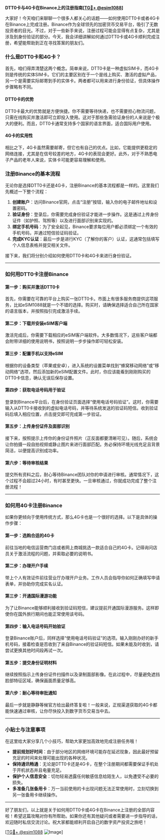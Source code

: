 **DTT0卡与4G卡在Binance上的注册指南[[TG💪+ @esim1088](https://t.me/s/esim1088)]**

大家好！今天咱们来聊聊一个很多人都关心的话题——如何使用DTT0卡或者4G卡在Binance上完成注册。Binance作为全球领先的加密货币交易平台，吸引了无数投资者的目光。不过，对于一些新手来说，注册过程可能会显得有点复杂，尤其是涉及到身份验证的部分。今天，我会详细讲解如何通过DTT0卡或4G卡顺利完成注册，希望能帮助到正在寻找答案的朋友们。

### 什么是DTT0卡和4G卡？

首先，咱们得弄清楚这两个概念。简单来说，DTT0卡是一种虚拟SIM卡，而4G卡则是传统的实体SIM卡。它们的主要区别在于一个是线上购买、激活的虚拟产品，另一个是需要实际邮寄到手的实体卡。两者都可以用来进行身份验证，但具体操作步骤略有不同。

#### DTT0卡的优势

DTT0卡最大的优势就是方便快捷。你不需要等待快递，也不需要担心物流问题，只需在线购买并激活即可立即投入使用。这对于那些急需验证身份的人来说是个极大的便利。而且，DTT0卡通常支持多个国家的语言界面，适合国际用户使用。

#### 4G卡的实用性

相比之下，4G卡虽然需要邮寄，但它也有自己的优点。比如，它能提供更稳定的网络连接，尤其是在信号较差的地方，4G卡的表现会更好。此外，对于不熟悉电子产品的老年人来说，实体卡可能更容易理解和使用。

### 注册Binance的基本流程

无论你是选择DTT0卡还是4G卡，注册Binance的基本流程都是一样的。这里我们先概述一下整个流程：

1. **创建账户**：访问Binance官网，点击“注册”按钮，输入你的电子邮件地址和设置密码。
2. **验证身份**：登录后，你需要完成身份验证才能进一步操作。这是通过上传身份证件（如护照、驾照等）以及进行面部识别来实现的。
3. **绑定手机号码**：为了安全起见，Binance要求每位用户都必须绑定一个有效的手机号码，并通过短信验证码验证。
4. **完成KYC认证**：最后一步是进行KYC（了解你的客户）认证，这通常包括填写个人信息表格并提交相关文件。

接下来，我们将分别介绍如何使用DTT0卡和4G卡来进行身份验证。

---

### 如何用DTT0卡注册Binance

#### 第一步：购买并激活DTT0卡

首先，你需要在可靠的平台上购买一张DTT0卡。市面上有很多服务商提供这项服务，比如eSIM1088就是一个不错的选择。购买时，请确保选择适合自己所在国家的语言版本，并按照指引完成激活手续。

#### 第二步：下载并安装eSIM客户端

激活完成后，你需要下载相应的eSIM客户端软件。大多数情况下，这些客户端都会附带详细的使用说明书，按照说明一步步操作即可轻松安装。

#### 第三步：配置手机以支持eSIM

根据你的设备类型（苹果或安卓），进入系统的设置菜单找到“蜂窝移动网络”或“移动网络”选项，然后添加新的eSIM配置文件。此时，你应该能看到刚刚购买的DTT0卡信息，确认无误后保存设置。

#### 第四步：获取电话号码用于验证

登录到Binance平台后，在身份验证页面选择“使用电话号码验证”。这时，你需要输入从DTT0卡接收到的虚拟电话号码，并等待系统发送的验证码短信。收到验证码后填入相应位置，点击提交即可完成第一步验证。

#### 第五步：上传身份证件及面部识别

接下来，按照提示上传你的身份证件照片（正反面都要清晰可见）。随后，系统会让你拍摄一段自拍视频或静止图片来进行面部匹配。务必保持环境光线充足且背景简洁，以便提高识别成功率。

#### 第六步：等待审核结果

提交所有资料之后，耐心等待Binance团队对你的申请进行审核。通常情况下，这个过程不会超过24小时，有时甚至更快。一旦审核通过，你就成功完成了整个注册流程！

---

### 如何用4G卡注册Binance

如果你更倾向于使用传统方式，那么4G卡也是一个很好的选择。以下是具体的操作步骤：

#### 第一步：选购合适的4G卡

前往当地的电信运营商门店或者网上商城挑选一款适合自己的4G卡。记得询问店员关于激活流程的问题，并索取必要的说明书。

#### 第二步：办理开户手续

带上个人有效证件前往营业厅办理开户业务。工作人员会指导你如何正确填写申请表单，并协助你完成实名认证。

#### 第三步：开通国际漫游功能

为了让Binance能够顺利接收到验证码短信，建议提前开通国际漫游服务。这样即使你在国外旅行期间也能正常使用该号码。

#### 第四步：输入电话号码开始验证

登录Binance账户后，同样选择“使用电话号码验证”的选项。输入刚刚办好的新手机号码，接着检查是否收到了来自Binance的验证码短信。如果未能及时收到，请尝试更换其他时间段再试一次。

#### 第五步：提交身份证明材料

继续按照指示上传身份证件扫描件以及录制面部影像。在此过程中，尽量避免遮挡脸部特征区域，确保画面质量足够高。

#### 第六步：耐心等待审批通知

最后一步就是静静等候官方给出最终答复啦！一般来说，正规渠道获取的4G卡都能快速通过审核，让你尽快投入到数字货币交易当中去。

---

### 小贴士与注意事项

在这里给大家分享几个小技巧，帮助大家更加高效地完成注册任务哦！

- **提前规划好时间**：由于部分地区的网络环境可能存在延迟现象，因此最好预留充足的时间来处理可能出现的各种状况。
- **保持通讯畅通**：无论是DTT0卡还是4G卡，在整个注册期间都需要保证手机处于开机状态并且电量充足。
- **保护个人信息安全**：切勿轻易透露任何敏感信息给陌生人，以免遭受不必要的损失。
- **多准备几张备用卡**：万一当前使用的卡出现问题无法正常使用时，立刻切换到另一张备用卡继续操作。

---

好了朋友们，以上就是关于如何用DTT0卡或4G卡在Binance上注册的全部内容啦！希望这篇攻略对你有所帮助。如果你还有其他疑问或者需要进一步指导的话，欢迎随时私信交流讨论。祝大家都能顺利开启自己的数字资产投资之旅吧！

[[TG💪+ @esim1088](https://t.me/s/esim1088) ![Image](https://i.postimg.cc/4NQfJmqS/Snipaste-2025-05-13-00-14-12.png)]